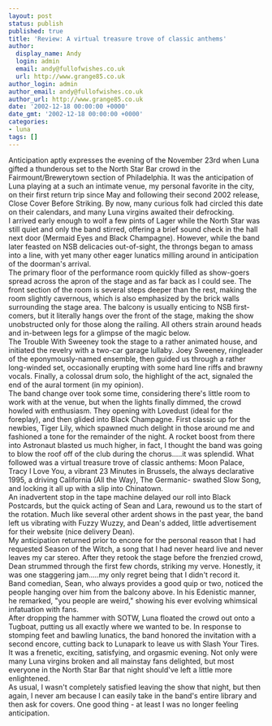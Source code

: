 ```yaml
---
layout: post
status: publish
published: true
title: 'Review: A virtual treasure trove of classic anthems'
author:
  display_name: Andy
  login: admin
  email: andy@fullofwishes.co.uk
  url: http://www.grange85.co.uk
author_login: admin
author_email: andy@fullofwishes.co.uk
author_url: http://www.grange85.co.uk
date: '2002-12-18 00:00:00 +0000'
date_gmt: '2002-12-18 00:00:00 +0000'
categories:
- luna
tags: []
---
```

<p>Anticipation aptly expresses the evening of the November 23rd when Luna gifted a thunderous set to the North Star Bar crowd in the Fairmount/Brewerytown section of Philadelphia. It was the anticipation of Luna playing at a such an intimate venue, my personal favorite in the city, on their first return trip since May and following their second 2002 release, Close Cover Before Striking. By now, many curious folk had circled this date on their calendars, and many Luna virgins awaited their defrocking.<br />I arrived early enough to wolf a few pints of Lager while the North Star was still quiet and only the band stirred, offering a brief sound check in the hall next door (Mermaid Eyes and Black Champagne). However, while the band later feasted on NSB delicacies out-of-sight, the throngs began to amass into a line, with yet many other eager lunatics milling around in anticipation of the doorman's arrival.<br />The primary floor of the performance room quickly filled as show-goers spread across the apron of the stage and as far back as I could see. The front section of the room is several steps deeper than the rest, making the room slightly cavernous, which is also emphasized by the brick walls surrounding the stage area. The balcony is usually enticing to NSB first-comers, but it literally hangs over the front of the stage, making the show unobstructed only for those along the railing. All others strain around heads and in-between legs for a glimpse of the magic below.<br />The Trouble With Sweeney took the stage to a rather animated house, and initiated the revelry with a two-car garage lullaby. Joey Sweeney, ringleader of the eponymously-named ensemble, then guided us through a rather long-winded set, occasionally erupting with some hard line riffs and brawny vocals. Finally, a colossal drum solo, the highlight of the act, signaled the end of the aural torment (in my opinion).<br />The band change over took some time, considering there's little room to work with at the venue, but when the lights finally dimmed, the crowd howled with enthusiasm. They opening with Lovedust (ideal for the foreplay), and then glided into Black Champagne. First classic up for the newbies, Tiger Lily, which spawned much delight in those around me and fashioned a tone for the remainder of the night. A rocket boost from there into Astronaut blasted us much higher, in fact, I thought the band was going to blow the roof off of the club during the chorus.....it was splendid. What followed was a virtual treasure trove of classic anthems: Moon Palace, Tracy I Love You, a vibrant 23 Minutes in Brussels, the always declarative 1995, a driving California (All the Way), The Germanic- swathed Slow Song, and locking it all up with a slip into Chinatown.<br />An inadvertent stop in the tape machine delayed our roll into Black Postcards, but the quick acting of Sean and Lara, rewound us to the start of the rotation. Much like several other ardent shows in the past year, the band left us vibrating with Fuzzy Wuzzy, and Dean's added, little advertisement for their website (nice delivery Dean).<br />My anticipation returned prior to encore for the personal reason that I had requested Season of the Witch, a song that I had never heard live and never leaves my car stereo. After they retook the stage before the frenzied crowd, Dean strummed through the first few chords, striking my verve. Honestly, it was one staggering jam.....my only regret being that I didn't record it.<br />Band comedian, Sean, who always provides a good quip or two, noticed the people hanging over him from the balcony above. In his Edenistic manner, he remarked, "you people are weird," showing his ever evolving whimsical infatuation with fans. <br />After dropping the hammer with SOTW, Luna floated the crowd out onto a Tugboat, putting us all exactly where we  wanted to be. In response to stomping feet and bawling lunatics, the band honored the invitation with a second encore, cutting back to Lunapark to leave us with Slash Your Tires. It was a frenetic, exciting, satisfying, and orgasmic evening. Not only were many Luna virgins broken and all mainstay fans delighted, but most everyone in the North Star Bar that night should've left a little more enlightened. <br />As usual, I wasn't completely satisfied leaving the show that night, but then again, I never am because I can easily take in the band's entire library and then ask for covers. One good thing - at least I was no longer feeling anticipation.</p>
